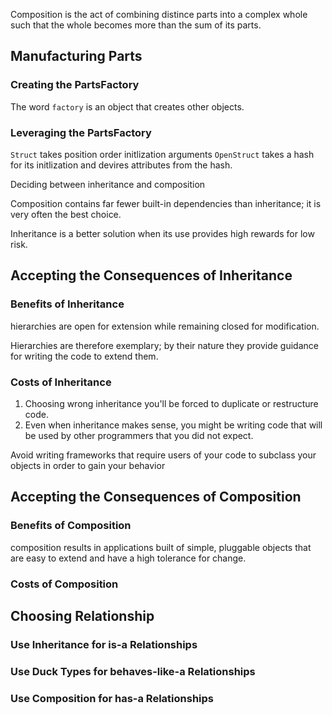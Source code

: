Composition is the act of combining distince parts into a complex whole such that the whole becomes more
than the sum of its parts.

## Manufacturing Parts

### Creating the PartsFactory

The word `factory` is an object that creates other objects.

### Leveraging the PartsFactory

`Struct` takes position order initlization arguments
`OpenStruct` takes a hash for its initlization and devires attributes from the hash.

Deciding between inheritance and composition

Composition contains far fewer built-in dependencies than inheritance;
it is very often the best choice.

Inheritance is a better solution when its use provides high rewards for low risk.

## Accepting the Consequences of Inheritance

### Benefits of Inheritance

hierarchies are open for extension while remaining closed for modification.

Hierarchies are therefore exemplary; by
their nature they provide guidance for writing the code to extend them.

### Costs of Inheritance

1. Choosing wrong inheritance you'll be forced to duplicate or restructure code.
2. Even when inheritance makes sense, you might be writing code that will be used by other programmers that you did not expect.

Avoid writing frameworks that require users of your code to subclass your objects
in order to gain your behavior

## Accepting the Consequences of Composition

### Benefits of Composition

composition results in applications built of simple, pluggable objects
that are easy to extend and have a high tolerance for change.

### Costs of Composition

## Choosing Relationship

### Use Inheritance for is-a Relationships

### Use Duck Types for behaves-like-a Relationships

### Use Composition for has-a Relationships
